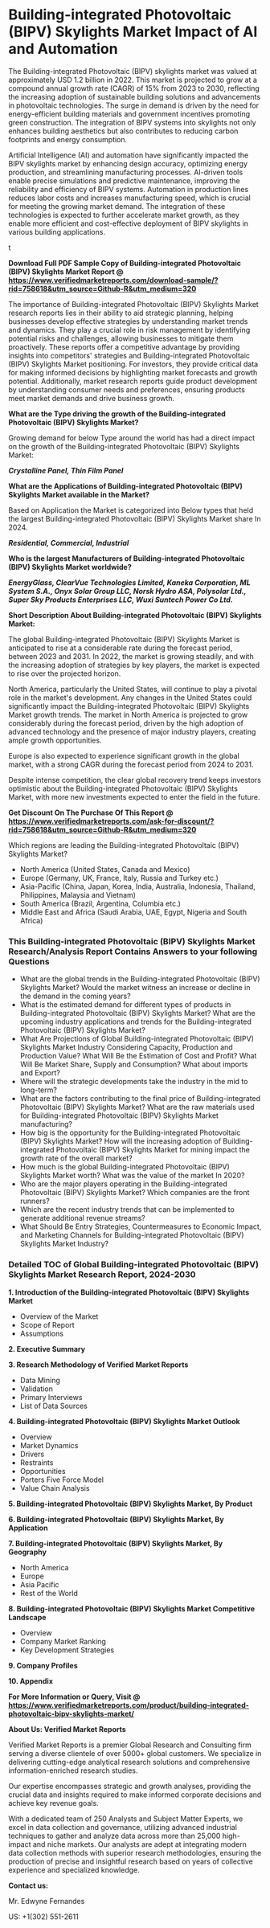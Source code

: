 <meta name="title" content="Global Building-integrated Photovoltaic (BIPV) Skylights Market Impact of AI and Automation"><meta name="description" content="The Building-integrated Photovoltaic (BIPV) skylights market was valued at approximately USD 1.2 billion in 2022. This market is projected to grow at a compound annual"><meta name="title" content="Building-integrated Photovoltaic (BIPV) Skylights Market Size, Share, Scope, Trends, Growth, Opportunities, Analysis, Forecast"><h1>Building-integrated Photovoltaic (BIPV) Skylights Market Impact of AI and Automation</h1><p>The Building-integrated Photovoltaic (BIPV) skylights market was valued at approximately USD 1.2 billion in 2022. This market is projected to grow at a compound annual growth rate (CAGR) of 15% from 2023 to 2030, reflecting the increasing adoption of sustainable building solutions and advancements in photovoltaic technologies. The surge in demand is driven by the need for energy-efficient building materials and government incentives promoting green construction. The integration of BIPV systems into skylights not only enhances building aesthetics but also contributes to reducing carbon footprints and energy consumption.</p><p>Artificial Intelligence (AI) and automation have significantly impacted the BIPV skylights market by enhancing design accuracy, optimizing energy production, and streamlining manufacturing processes. AI-driven tools enable precise simulations and predictive maintenance, improving the reliability and efficiency of BIPV systems. Automation in production lines reduces labor costs and increases manufacturing speed, which is crucial for meeting the growing market demand. The integration of these technologies is expected to further accelerate market growth, as they enable more efficient and cost-effective deployment of BIPV skylights in various building applications.</p>t</p><p id="" class=""><strong>Download Full PDF Sample Copy of Building-integrated Photovoltaic (BIPV) Skylights Market Report @ <a href="https://www.verifiedmarketreports.com/download-sample/?rid=758618&utm_source=Github-R&utm_medium=320" target="_blank">https://www.verifiedmarketreports.com/download-sample/?rid=758618&utm_source=Github-R&utm_medium=320</a></strong></p><p>The importance of&nbsp;Building-integrated Photovoltaic (BIPV) Skylights Market research reports lies in their ability to aid strategic planning, helping businesses develop effective strategies by understanding market trends and dynamics. They play a crucial role in risk management by identifying potential risks and challenges, allowing businesses to mitigate them proactively. These reports offer a competitive advantage by providing insights into competitors' strategies and Building-integrated Photovoltaic (BIPV) Skylights Market positioning. For investors, they provide critical data for making informed decisions by highlighting market forecasts and growth potential. Additionally, market research reports guide product development by understanding consumer needs and preferences, ensuring products meet market demands and drive business growth.</p><p><strong>What are the&nbsp;Type driving the growth of the Building-integrated Photovoltaic (BIPV) Skylights Market?</strong></p><p id="" class="">Growing demand for below Type around the world has had a direct impact on the growth of the Building-integrated Photovoltaic (BIPV) Skylights Market:</p><em><strong>Crystalline Panel, Thin Film Panel</strong></em></p><strong>What are the&nbsp;Applications&nbsp;of Building-integrated Photovoltaic (BIPV) Skylights Market available in the Market?</strong></p><p id="" class="">Based on Application the Market is categorized into Below types that held the largest Building-integrated Photovoltaic (BIPV) Skylights Market share In 2024.</p><em><strong>Residential, Commercial, Industrial</strong></em></p><strong>Who is the largest Manufacturers of Building-integrated Photovoltaic (BIPV) Skylights Market worldwide?</strong></p><p><em><strong>EnergyGlass, ClearVue Technologies Limited, Kaneka Corporation, ML System S.A., Onyx Solar Group LLC, Norsk Hydro ASA, Polysolar Ltd., Super Sky Products Enterprises LLC, Wuxi Suntech Power Co Ltd.</strong></em></p><p id="" class=""><strong>Short Description About Building-integrated Photovoltaic (BIPV) Skylights Market:</strong></p><p>The global Building-integrated Photovoltaic (BIPV) Skylights Market is anticipated to rise at a considerable rate during the forecast period, between 2023 and 2031. In 2022, the market is growing steadily, and with the increasing adoption of strategies by key players, the market is expected to rise over the projected horizon.</p><p>North America, particularly the United States, will continue to play a pivotal role in the market's development. Any changes in the United States could significantly impact the Building-integrated Photovoltaic (BIPV) Skylights Market growth trends. The market in North America is projected to grow considerably during the forecast period, driven by the high adoption of advanced technology and the presence of major industry players, creating ample growth opportunities.</p><p>Europe is also expected to experience significant growth in the global market, with a strong CAGR during the forecast period from 2024 to 2031.</p><p>Despite intense competition, the clear global recovery trend keeps investors optimistic about the Building-integrated Photovoltaic (BIPV) Skylights Market, with more new investments expected to enter the field in the future.</p><p id="" class=""><strong>Get Discount On The Purchase Of This Report @ <a href="https://www.verifiedmarketreports.com/ask-for-discount/?rid=758618&utm_source=Github-R&utm_medium=320" target="_blank">https://www.verifiedmarketreports.com/ask-for-discount/?rid=758618&utm_source=Github-R&utm_medium=320</a></strong></p>Which regions are leading the Building-integrated Photovoltaic (BIPV) Skylights Market?</p><ul><li>North America (United States, Canada and Mexico)</li><li>Europe (Germany, UK, France, Italy, Russia and Turkey etc.)</li><li>Asia-Pacific (China, Japan, Korea, India, Australia, Indonesia, Thailand, Philippines, Malaysia and Vietnam)</li><li>South America (Brazil, Argentina, Columbia etc.)</li><li>Middle East and Africa (Saudi Arabia, UAE, Egypt, Nigeria and South Africa)</li></ul><h3 id="" class="">This Building-integrated Photovoltaic (BIPV) Skylights Market Research/Analysis Report Contains Answers to your following Questions</h3><ul><li>What are the global trends in the Building-integrated Photovoltaic (BIPV) Skylights Market? Would the market witness an increase or decline in the demand in the coming years?</li><li>What is the estimated demand for different types of products in Building-integrated Photovoltaic (BIPV) Skylights Market? What are the upcoming industry applications and trends for the Building-integrated Photovoltaic (BIPV) Skylights Market?</li><li>What Are Projections of Global Building-integrated Photovoltaic (BIPV) Skylights Market Industry Considering Capacity, Production and Production Value? What Will Be the Estimation of Cost and Profit? What Will Be Market Share, Supply and Consumption? What about imports and Export?</li><li>Where will the strategic developments take the industry in the mid to long-term?</li><li>What are the factors contributing to the final price of Building-integrated Photovoltaic (BIPV) Skylights Market? What are the raw materials used for Building-integrated Photovoltaic (BIPV) Skylights Market manufacturing?</li><li>How big is the opportunity for the Building-integrated Photovoltaic (BIPV) Skylights Market? How will the increasing adoption of Building-integrated Photovoltaic (BIPV) Skylights Market for mining impact the growth rate of the overall market?</li><li>How much is the global Building-integrated Photovoltaic (BIPV) Skylights Market worth? What was the value of the market In 2020?</li><li>Who are the major players operating in the Building-integrated Photovoltaic (BIPV) Skylights Market? Which companies are the front runners?</li><li>Which are the recent industry trends that can be implemented to generate additional revenue streams?</li><li>What Should Be Entry Strategies, Countermeasures to Economic Impact, and Marketing Channels for Building-integrated Photovoltaic (BIPV) Skylights Market Industry?</li></ul><h3 id="" class="">Detailed TOC of Global Building-integrated Photovoltaic (BIPV) Skylights Market Research Report, 2024-2030</h3><p id="" class=""><strong>1. Introduction of the Building-integrated Photovoltaic (BIPV) Skylights Market</strong></p><ul><li>Overview of the Market</li><li>Scope of Report</li><li>Assumptions</li></ul><p id="" class=""><strong>2. Executive Summary</strong></p><p id="" class=""><strong>3. Research Methodology of Verified Market Reports</strong></p><ul><li>Data Mining</li><li>Validation</li><li>Primary Interviews</li><li>List of Data Sources</li></ul><p id="" class=""><strong>4. Building-integrated Photovoltaic (BIPV) Skylights Market Outlook</strong></p><ul><li>Overview</li><li>Market Dynamics</li><li>Drivers</li><li>Restraints</li><li>Opportunities</li><li>Porters Five Force Model</li><li>Value Chain Analysis</li></ul><p id="" class=""><strong>5. Building-integrated Photovoltaic (BIPV) Skylights Market, By Product</strong></p><p id="" class=""><strong>6. Building-integrated Photovoltaic (BIPV) Skylights Market, By Application</strong></p><p id="" class=""><strong>7. Building-integrated Photovoltaic (BIPV) Skylights Market, By Geography</strong></p><ul><li>North America</li><li>Europe</li><li>Asia Pacific</li><li>Rest of the World</li></ul><p id="" class=""><strong>8. Building-integrated Photovoltaic (BIPV) Skylights Market Competitive Landscape</strong></p><ul><li>Overview</li><li>Company Market Ranking</li><li>Key Development Strategies</li></ul><p id="" class=""><strong>9. Company Profiles</strong></p><p id="" class=""><strong>10. Appendix</strong></p><p id="" class=""><strong>For More Information or Query, Visit @ <a href="https://www.verifiedmarketreports.com/product/building-integrated-photovoltaic-bipv-skylights-market/" target="_blank">https://www.verifiedmarketreports.com/product/building-integrated-photovoltaic-bipv-skylights-market/</a></strong></p><p id="" class=""><strong>About Us: Verified Market Reports</strong></p><p id="" class="">Verified Market Reports is a premier Global Research and Consulting firm serving a diverse clientele of over 5000+ global customers. We specialize in delivering cutting-edge analytical research solutions and comprehensive information-enriched research studies.</p><p id="" class="">Our expertise encompasses strategic and growth analyses, providing the crucial data and insights required to make informed corporate decisions and achieve key revenue goals.</p><p id="" class="">With a dedicated team of 250 Analysts and Subject Matter Experts, we excel in data collection and governance, utilizing advanced industrial techniques to gather and analyze data across more than 25,000 high-impact and niche markets. Our analysts are adept at integrating modern data collection methods with superior research methodologies, ensuring the production of precise and insightful research based on years of collective experience and specialized knowledge.</p><p id="" class=""><strong>Contact us:</strong></p><p id="" class="">Mr. Edwyne Fernandes</p><p id="" class="">US: +1(302) 551-2611</p>
